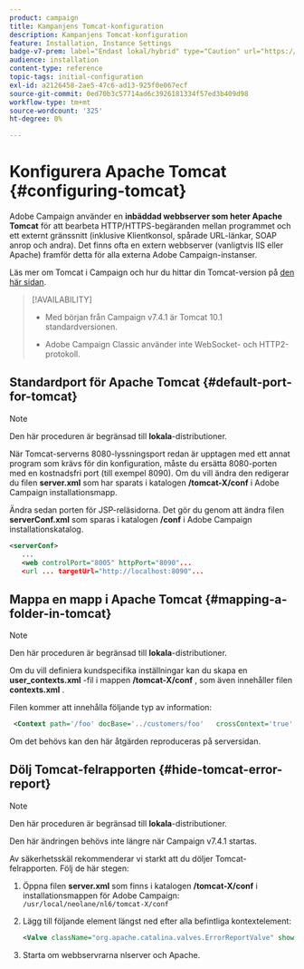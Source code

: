 ```yaml
---
product: campaign
title: Kampanjens Tomcat-konfiguration
description: Kampanjens Tomcat-konfiguration
feature: Installation, Instance Settings
badge-v7-prem: label="Endast lokal/hybrid" type="Caution" url="https://experienceleague.adobe.com/docs/campaign-classic/using/installing-campaign-classic/architecture-and-hosting-models/hosting-models-lp/hosting-models.html?lang=sv" tooltip="Gäller endast lokala och hybrida driftsättningar"
audience: installation
content-type: reference
topic-tags: initial-configuration
exl-id: a2126458-2ae5-47c6-ad13-925f0e067ecf
source-git-commit: 0ed70b3c57714ad6c3926181334f57ed3b409d98
workflow-type: tm+mt
source-wordcount: '325'
ht-degree: 0%

---
```


# Konfigurera Apache Tomcat {#configuring-tomcat}

Adobe Campaign använder en **inbäddad webbserver som heter Apache Tomcat** för att bearbeta HTTP/HTTPS-begäranden mellan programmet och ett externt gränssnitt (inklusive Klientkonsol, spårade URL-länkar, SOAP anrop och andra). Det finns ofta en extern webbserver (vanligtvis IIS eller Apache) framför detta för alla externa Adobe Campaign-instanser.

Läs mer om Tomcat i Campaign och hur du hittar din Tomcat-version på [den här sidan](../../production/using/locate-tomcat-version.md).

>[!AVAILABILITY]
>
>
>* Med början från Campaign v7.4.1 är Tomcat 10.1 standardversionen.
>
>* Adobe Campaign Classic använder inte WebSocket- och HTTP2-protokoll.
>



## Standardport för Apache Tomcat {#default-port-for-tomcat}


>[!NOTE]
>
>Den här proceduren är begränsad till **lokala**-distributioner.
>

När Tomcat-serverns 8080-lyssningsport redan är upptagen med ett annat program som krävs för din konfiguration, måste du ersätta 8080-porten med en kostnadsfri port (till exempel 8090). Om du vill ändra den redigerar du filen **server.xml** som har sparats i katalogen **/tomcat-X/conf** i Adobe Campaign installationsmapp.

Ändra sedan porten för JSP-reläsidorna. Det gör du genom att ändra filen **serverConf.xml** som sparas i katalogen **/conf** i Adobe Campaign installationskatalog.

```xml
<serverConf>
   ...
   <web controlPort="8005" httpPort="8090"...
   <url ... targetUrl="http://localhost:8090"...
```

## Mappa en mapp i Apache Tomcat {#mapping-a-folder-in-tomcat}


>[!NOTE]
>
>Den här proceduren är begränsad till **lokala**-distributioner.
>

Om du vill definiera kundspecifika inställningar kan du skapa en **user_contexts.xml** -fil i mappen **/tomcat-X/conf** , som även innehåller filen **contexts.xml** .

Filen kommer att innehålla följande typ av information:

```xml
 <Context path='/foo' docBase='../customers/foo'   crossContext='true' debug='0' reloadable='true' trusted='false'/>
```

Om det behövs kan den här åtgärden reproduceras på serversidan.

## Dölj Tomcat-felrapporten {#hide-tomcat-error-report}


>[!NOTE]
>
>Den här proceduren är begränsad till **lokala**-distributioner.
>
>Den här ändringen behövs inte längre när Campaign v7.4.1 startas.
>

Av säkerhetsskäl rekommenderar vi starkt att du döljer Tomcat-felrapporten. Följ de här stegen:

1. Öppna filen **server.xml** som finns i katalogen **/tomcat-X/conf** i installationsmappen för Adobe Campaign: `/usr/local/neolane/nl6/tomcat-X/conf`
1. Lägg till följande element längst ned efter alla befintliga kontextelement:

   ```xml
   <Valve className="org.apache.catalina.valves.ErrorReportValve" showReport="false" showServerInfo="false"/>
   ```

1. Starta om webbservrarna nlserver och Apache.
